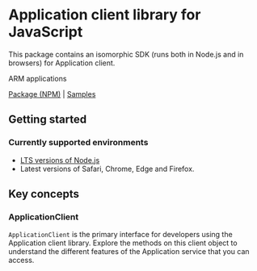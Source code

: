 # Application client library for JavaScript

This package contains an isomorphic SDK (runs both in Node.js and in browsers) for Application client.

ARM applications

[Package (NPM)](https://www.npmjs.com/package/@msinternal/arm-package-managedapplications-2018-06) |
[Samples](https://github.com/Azure-Samples/azure-samples-js-management)

## Getting started

### Currently supported environments

- [LTS versions of Node.js](https://nodejs.org/about/releases/)
- Latest versions of Safari, Chrome, Edge and Firefox.




## Key concepts

### ApplicationClient

`ApplicationClient` is the primary interface for developers using the Application client library. Explore the methods on this client object to understand the different features of the Application service that you can access.

